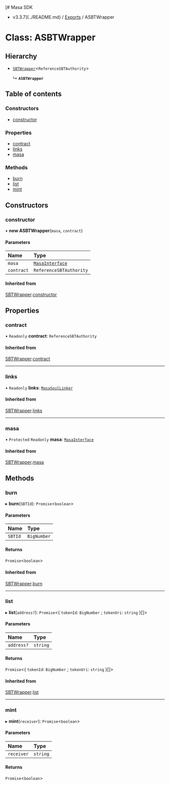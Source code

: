 [# Masa SDK
 - v3.3.7](../README.md) / [Exports](../modules.md) / ASBTWrapper

# Class: ASBTWrapper

## Hierarchy

- [`SBTWrapper`](SBTWrapper.md)<`ReferenceSBTAuthority`\>

  ↳ **`ASBTWrapper`**

## Table of contents

### Constructors

- [constructor](ASBTWrapper.md#constructor)

### Properties

- [contract](ASBTWrapper.md#contract)
- [links](ASBTWrapper.md#links)
- [masa](ASBTWrapper.md#masa)

### Methods

- [burn](ASBTWrapper.md#burn)
- [list](ASBTWrapper.md#list)
- [mint](ASBTWrapper.md#mint)

## Constructors

### constructor

• **new ASBTWrapper**(`masa`, `contract`)

#### Parameters

| Name | Type |
| :------ | :------ |
| `masa` | [`MasaInterface`](../interfaces/MasaInterface.md) |
| `contract` | `ReferenceSBTAuthority` |

#### Inherited from

[SBTWrapper](SBTWrapper.md).[constructor](SBTWrapper.md#constructor)

## Properties

### contract

• `Readonly` **contract**: `ReferenceSBTAuthority`

#### Inherited from

[SBTWrapper](SBTWrapper.md).[contract](SBTWrapper.md#contract)

___

### links

• `Readonly` **links**: [`MasaSoulLinker`](MasaSoulLinker.md)

#### Inherited from

[SBTWrapper](SBTWrapper.md).[links](SBTWrapper.md#links)

___

### masa

• `Protected` `Readonly` **masa**: [`MasaInterface`](../interfaces/MasaInterface.md)

#### Inherited from

[SBTWrapper](SBTWrapper.md).[masa](SBTWrapper.md#masa)

## Methods

### burn

▸ **burn**(`SBTId`): `Promise`<`boolean`\>

#### Parameters

| Name | Type |
| :------ | :------ |
| `SBTId` | `BigNumber` |

#### Returns

`Promise`<`boolean`\>

#### Inherited from

[SBTWrapper](SBTWrapper.md).[burn](SBTWrapper.md#burn)

___

### list

▸ **list**(`address?`): `Promise`<{ `tokenId`: `BigNumber` ; `tokenUri`: `string`  }[]\>

#### Parameters

| Name | Type |
| :------ | :------ |
| `address?` | `string` |

#### Returns

`Promise`<{ `tokenId`: `BigNumber` ; `tokenUri`: `string`  }[]\>

#### Inherited from

[SBTWrapper](SBTWrapper.md).[list](SBTWrapper.md#list)

___

### mint

▸ **mint**(`receiver`): `Promise`<`boolean`\>

#### Parameters

| Name | Type |
| :------ | :------ |
| `receiver` | `string` |

#### Returns

`Promise`<`boolean`\>

